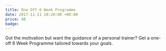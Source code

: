 ```yaml
---
title: One Off 6 Week Programme
date: 2017-11-21 20:20:00 +00:00
price: 40
badge: 
---
```


Got the motivation but want the guidance of a personal trainer? Get a one-off 6 Week Programme tailored towards your goals.